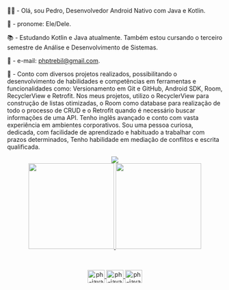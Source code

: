 <div>
 
🤙🏻 - Olá, sou Pedro, Desenvolvedor Android Nativo com Java e Kotlin. 

👦 - pronome: Ele/Dele.

📚 - Estudando Kotlin e Java atualmente. Também estou cursando o terceiro semestre de Análise e Desenvolvimento de Sistemas.

💌 - e-mail: phptrebil@gmail.com.

🚀 - Conto com diversos projetos realizados, possibilitando o desenvolvimento de habilidades e competências em ferramentas e funcionalidades como: Versionamento em Git e GitHub, Android SDK, Room, RecyclerView e Retrofit. Nos meus projetos, utilizo o RecyclerView para construção de listas otimizadas, o Room como database para realização de todo o processo de CRUD e o Retrofit quando é necessário buscar informações de uma API. Tenho inglês avançado e conto com vasta experiência em ambientes corporativos. Sou uma pessoa curiosa, dedicada, com facilidade de aprendizado e habituado a trabalhar com prazos determinados, Tenho habilidade em mediação de conflitos e escrita qualificada.

</div>

<div align="center"><img src="https://streak-stats.demolab.com/?user=phtrebil"</div>
 
 
 

<div align="center">
  <a href="https://github.com/phtrebil">
  <img height="200em"  src="https://github-readme-stats.vercel.app/api?username=phtrebil&show_icons=true&theme=light&include_all_commits=true&count_private=true"/>
  <img height="200em" src="https://github-readme-stats.vercel.app/api/top-langs/?username=phtrebil&layout=compact&langs_count=7&theme=light"/>  
</div>

##

<div align="center" style="display: inline_block"><br>
  <img align="center" alt="ph-java" height="30" width="40" src="https://cdn.jsdelivr.net/gh/devicons/devicon/icons/android/android-original.svg"">
  <img align="center" alt="ph-java" height="30" width="40" src="https://cdn.jsdelivr.net/gh/devicons/devicon/icons/java/java-original.svg">
  <img align="center" alt="ph-java" height="30" width="40" src="https://cdn.jsdelivr.net/gh/devicons/devicon/icons/kotlin/kotlin-original.svg"">

  
</div>



